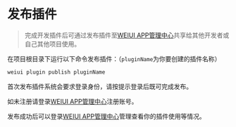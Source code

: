 # 发布插件

> 完成开发插件后可通过发布插件至[WEIUI APP管理中心](https://console.weiui.app/)共享给其他开发者或自己其他项目使用。

在项目根目录下运行以下命令发布插件：（`pluginName`为你要创建的插件名称）

```bash
weiui plugin publish pluginName
```

首次发布插件系统会要求登录身份，请按提示登录后既可完成发布。

如未注册请登录[WEIUI APP管理中心](https://console.weiui.app/)注册账号。

发布成功后可以登录[WEIUI APP管理中心](https://console.weiui.app/)管理查看你的插件使用等情况。